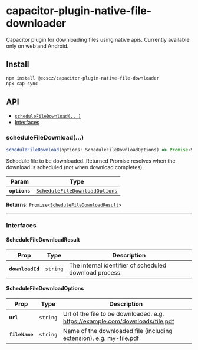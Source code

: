 # capacitor-plugin-native-file-downloader

Capacitor plugin for downloading files using native apis. Currently available only on web and Android.

## Install

```bash
npm install @eoscz/capacitor-plugin-native-file-downloader
npx cap sync
```

## API

<docgen-index>

* [`scheduleFileDownload(...)`](#schedulefiledownload)
* [Interfaces](#interfaces)

</docgen-index>

<docgen-api>
<!--Update the source file JSDoc comments and rerun docgen to update the docs below-->

### scheduleFileDownload(...)

```typescript
scheduleFileDownload(options: ScheduleFileDownloadOptions) => Promise<ScheduleFileDownloadResult>
```

Schedule file to be downloaded.
Returned Promise resolves when the download is scheduled (not when download completes).

| Param         | Type                                                                                |
| ------------- | ----------------------------------------------------------------------------------- |
| **`options`** | <code><a href="#schedulefiledownloadoptions">ScheduleFileDownloadOptions</a></code> |

**Returns:** <code>Promise&lt;<a href="#schedulefiledownloadresult">ScheduleFileDownloadResult</a>&gt;</code>

--------------------


### Interfaces


#### ScheduleFileDownloadResult

| Prop             | Type                | Description                                            |
| ---------------- | ------------------- | ------------------------------------------------------ |
| **`downloadId`** | <code>string</code> | The internal identifier of scheduled download process. |


#### ScheduleFileDownloadOptions

| Prop           | Type                | Description                                                                   |
| -------------- | ------------------- | ----------------------------------------------------------------------------- |
| **`url`**      | <code>string</code> | Url of the file to be downloaded. e.g. https://example.com/downloads/file.pdf |
| **`fileName`** | <code>string</code> | Name of the downloaded file (including extension). e.g. my-file.pdf           |

</docgen-api>
